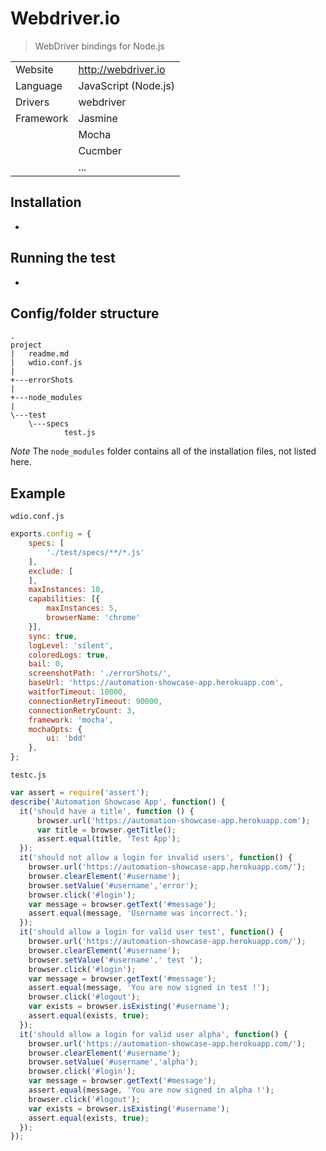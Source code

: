 # Webdriver.io
> WebDriver bindings for Node.js

|          |                                  |
|----------|----------------------------------|
|Website   | http://webdriver.io              |
|Language  | JavaScript (Node.js)             |
|Drivers   | webdriver                        |
|Framework | Jasmine                          |
|          | Mocha                            |
|          | Cucmber                          |
|          | ...                              |

## Installation
*

## Running the test
*

## Config/folder structure
```
.
project
|   readme.md
|   wdio.conf.js
|
+---errorShots
|
+---node_modules
|
\---test
    \---specs
            test.js
```
*Note* The `node_modules` folder contains all of the installation files, not listed here.

## Example
`wdio.conf.js`
```javascript
exports.config = {
    specs: [
        './test/specs/**/*.js'
    ],
    exclude: [
    ],
    maxInstances: 10,
    capabilities: [{
        maxInstances: 5,
        browserName: 'chrome'
    }],
    sync: true,
    logLevel: 'silent',
    coloredLogs: true,
    bail: 0,
    screenshotPath: './errorShots/',
    baseUrl: 'https://automation-showcase-app.herokuapp.com',
    waitforTimeout: 10000,
    connectionRetryTimeout: 90000,
    connectionRetryCount: 3,
    framework: 'mocha',
    mochaOpts: {
        ui: 'bdd'
    },
};
```

`testc.js`
```javascript
var assert = require('assert');
describe('Automation Showcase App', function() {
  it('should have a title', function () {
      browser.url('https://automation-showcase-app.herokuapp.com');
      var title = browser.getTitle();
      assert.equal(title, 'Test App');
  });
  it('should not allow a login for invalid users', function() {
    browser.url('https://automation-showcase-app.herokuapp.com/');
    browser.clearElement('#username');
    browser.setValue('#username','error');
    browser.click('#login');
    var message = browser.getText('#message');
    assert.equal(message, 'Username was incorrect.');
  });
  it('should allow a login for valid user test', function() {
    browser.url('https://automation-showcase-app.herokuapp.com/');
    browser.clearElement('#username');
    browser.setValue('#username',' test ');
    browser.click('#login');
    var message = browser.getText('#message');
    assert.equal(message, 'You are now signed in test !');
    browser.click('#logout');
    var exists = browser.isExisting('#username');
    assert.equal(exists, true);
  });
  it('should allow a login for valid user alpha', function() {
    browser.url('https://automation-showcase-app.herokuapp.com/');
    browser.clearElement('#username');
    browser.setValue('#username','alpha');
    browser.click('#login');
    var message = browser.getText('#message');
    assert.equal(message, 'You are now signed in alpha !');
    browser.click('#logout');
    var exists = browser.isExisting('#username');
    assert.equal(exists, true);
  });
});
```
